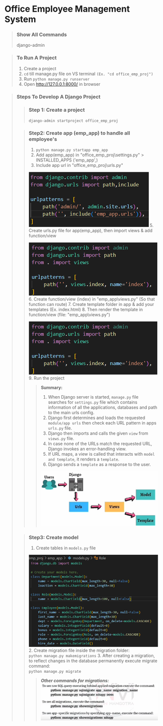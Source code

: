 # Office Employee Management System

> ### Show All Commands
> django-admin

> ### To Run A Project 
> 1. Create a project
> 2. `cd` till manage.py file on VS terminal `(Ex. "cd office_emp_proj")`
> 3. Run `python manage.py runserver`
> 4. Open http://127.0.0.1:8000/ in browser

> ### Steps To Develop A Django Project
>> ### Step 1: Create a project
>> `django-admin startproject office_emp_proj`
> 
>> ### Step2: Create app (emp_app) to handle all employee's
>> 1. `python manage.py startapp emp_app` 
>> 2. Add app(emp_app) in "office_emp_proj\settings.py" > INSTALLED_APPS ('emp_app',)
>> 3. Include app url in "office_emp_proj\urls.py"
>> 
>> ![alt text](screenshots/proj_urls.png "Description goes here")
>> 5. Create urls.py file for app(emp_app), then import views & add function/view
>> 
>> ![alt text](screenshots/emp_app_urls.png "Description goes here")
>> 6. Create function/view (index) in "emp_app\views.py" (So that function can route)
>> 7. Create template folder in app & add your templates (Ex. index.html)
>> 8. Then render the template in function/view (file: "emp_app\views.py")
>> 
>> ![alt text](screenshots/emp_app_urls.png "Description goes here")
>> 9. Run the project
>>> **Summary:** 
>>> 1. When Django server is started, `manage.py` file searches for `settings.py` file which contains information of all the applications, databases and path to the main urls config.
>>> 2. Django first determines and loads the requested `module/app urls` then check each URL pattern in apps `urls.py` file.
>>> 3. Django then imports and calls the given `view` from `views.py` file.
>>> 4. In case none of the URLs match the requested URL, Django invokes an error-handling view.
>>> 5. If URL maps, a view is called that interacts with `model and template`, it renders a `template`.
>>> 6. Django sends a `template` as a response to the user.
>>> 
>>> ![alt text](screenshots/MVT_architecture.png "Description goes here")
>
>> ### Step3: Create model
>> 1. Create tables in `models.py` file
>> 
>> ![alt text](screenshots/emp_app_models.png "Description goes here")
>> 2. Create migration file inside the migration folder:
>> <br>`python manage.py makemigrations`
>> 3. After creating a migration, to reflect changes in the database permanently execute migrate command:
>> <br>`python manage.py migrate`
>>
>>> **_Other commands for migrations:_**
>>> ![alt text](screenshots/other_migrate_commands.png "Description goes here")
>> 